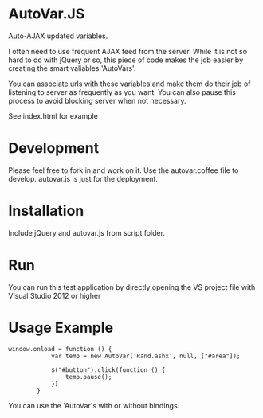 AutoVar.JS
==========

Auto-AJAX updated variables. 

I often need to use frequent AJAX feed from the server. While it is not so hard to do with jQuery or so,
this piece of code makes the job easier by creating the smart valiables 'AutoVars'.

You can associate urls with these variables and make them do their job of listening to server as frequently as you want. You can also pause this process to avoid blocking server when not necessary. 

See index.html for example

Development
=====

Please feel free to fork in and work on it. Use the autovar.coffee file to develop. autovar.js is just for the deployment.

Installation
=====

Include jQuery and autovar.js from script folder. 

Run
=====

You can run this test application by directly opening the VS project file with Visual Studio 2012 or higher

Usage Example
=====

```
window.onload = function () {
            var temp = new AutoVar('Rand.ashx', null, ["#area"]);

            $("#button").click(function () {
                temp.pause();
            })
        }
```

You can use the 'AutoVar's with or without bindings.
